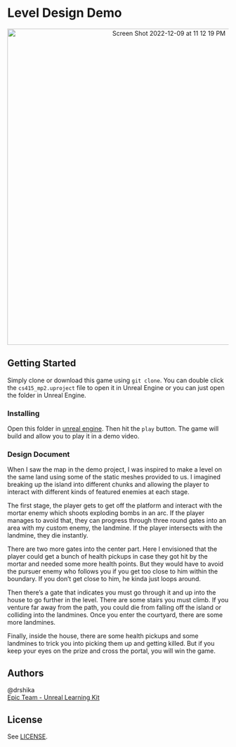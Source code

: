 # Level Design Demo

<p align="center">
<img width="720" alt="Screen Shot 2022-12-09 at 11 12 19 PM" src="https://user-images.githubusercontent.com/67125579/206830441-ab876434-8a2b-4ff3-9d76-33da543afcd2.png">
</p>

## Getting Started

Simply clone or download this game using `git clone`. You can double click the `cs415_mp2.uproject` file to open it in Unreal Engine or you can just open the folder in Unreal Engine. 

### Installing

Open this folder in [unreal engine](https://www.unrealengine.com/). Then hit the `play` button. The game will build and allow you to play it in a demo video. 

### Design Document
When I saw the map in the demo project, I was inspired to make a level on the same land using some of the static meshes provided to us. I imagined breaking up the island into different chunks and allowing the player to interact with different kinds of featured enemies at each stage. 

The first stage, the player gets to get off the platform and interact with the mortar enemy which shoots exploding bombs in an arc. If the player manages to avoid that, they can progress through three round gates into an area with my custom enemy, the landmine. If the player intersects with the landmine, they die instantly. 

There are two more gates into the center part. Here I envisioned that the player could get a bunch of health pickups in case they got hit by the mortar and needed some more health points. But they would have to avoid the pursuer enemy who follows you if you get too close to him within the boundary. If you don’t get close to him, he kinda just loops around. 

Then there’s a gate that indicates you must go through it and up into the house to go further in the level. There are some stairs you must climb. If you venture far away from the path, you could die from falling off the island or colliding into the landmines. Once you enter the courtyard, there are some more landmines. 

Finally, inside the house, there are some health pickups and some landmines to trick you into picking them up and getting killed. But if you keep your eyes on the prize and cross the portal, you will win the game. 

## Authors

@drshika   
[Epic Team - Unreal Learning Kit](https://www.unrealengine.com/marketplace/en-US/product/unreal-learning-kit)

## License

See [LICENSE](https://github.com/drshika/level-design/blob/main/LICENSE).
